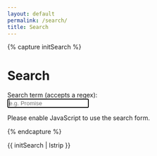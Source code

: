 ```yaml
---
layout: default
permalink: /search/
title: Search
---
```


{% capture initSearch %}

<h1>Search</h1>

<form id="search-form" action="">
  <label class="label" for="search">Search term (accepts a regex):</label>
  <br/>
  <input class="input" id="search" type="text" name="search" autofocus placeholder="e.g. Promise" autocomplete="off">
  
  <ul class="list  list--results" id="list">
  </ul>
</form>

<script type="text/javascript" src="{{site.baseurl}}/assets/src/fetch.js"></script>
<script type="text/javascript" src="{{site.baseurl}}/assets/src/search.js"></script>

<script type="text/javascript">

  const search = new JekyllSearch(
    '{{site.baseurl}}/assets/src/search.json',
    '#search',
    '#list',
    '{{site.baseurl}}'
  );
  search.init(); 
  
</script>

<noscript>Please enable JavaScript to use the search form.</noscript>

{% endcapture %}

{{ initSearch | lstrip }}

